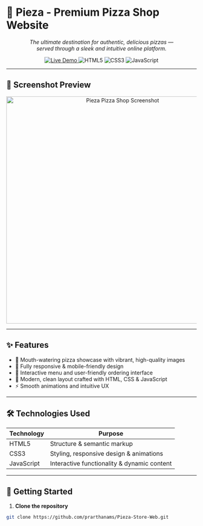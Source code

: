 # 🍕 Pieza - Premium Pizza Shop Website

<p align="center">
  <em>
    The ultimate destination for authentic, delicious pizzas —<br />
    served through a sleek and intuitive online platform.
  </em>
</p>

<p align="center">
  <a href="https://prarthanams.github.io/Pieza-Store-Web/" target="_blank" rel="noopener noreferrer">
    <img src="https://img.shields.io/badge/Live%20Demo-Click%20Here-brightgreen?style=for-the-badge&logo=github" alt="Live Demo" />
  </a>
  <img src="https://img.shields.io/badge/HTML5-e34c26?style=for-the-badge&logo=html5&logoColor=white" alt="HTML5" />
  <img src="https://img.shields.io/badge/CSS3-1572b6?style=for-the-badge&logo=css3&logoColor=white" alt="CSS3" />
  <img src="https://img.shields.io/badge/JavaScript-f7df1e?style=for-the-badge&logo=javascript&logoColor=black" alt="JavaScript" />
</p>

---

## 📸 Screenshot Preview

<p align="center">
  <!-- Replace 'screenshot.png' with your actual screenshot file in the repo -->
  <img src="screenshot.png" alt="Pieza Pizza Shop Screenshot" width="600" />
</p>

---

## ✨ Features

- 🍕 Mouth-watering pizza showcase with vibrant, high-quality images  
- 📱 Fully responsive & mobile-friendly design  
- 🛒 Interactive menu and user-friendly ordering interface  
- 🎨 Modern, clean layout crafted with HTML, CSS & JavaScript  
- ⚡ Smooth animations and intuitive UX  

---

## 🛠 Technologies Used

| Technology | Purpose                  |
|------------|--------------------------|
| HTML5      | Structure & semantic markup |
| CSS3       | Styling, responsive design & animations |
| JavaScript | Interactive functionality & dynamic content |

---

## 🚀 Getting Started

1. **Clone the repository**  
```bash
git clone https://github.com/prarthanams/Pieza-Store-Web.git

